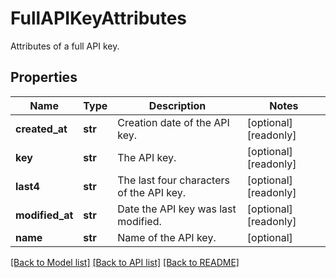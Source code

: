 # FullAPIKeyAttributes

Attributes of a full API key.

## Properties

| Name            | Type    | Description                              | Notes                 |
| --------------- | ------- | ---------------------------------------- | --------------------- |
| **created_at**  | **str** | Creation date of the API key.            | [optional] [readonly] |
| **key**         | **str** | The API key.                             | [optional] [readonly] |
| **last4**       | **str** | The last four characters of the API key. | [optional] [readonly] |
| **modified_at** | **str** | Date the API key was last modified.      | [optional] [readonly] |
| **name**        | **str** | Name of the API key.                     | [optional]            |

[[Back to Model list]](README.md#documentation-for-models) [[Back to API list]](README.md#documentation-for-api-endpoints) [[Back to README]](README.md)
